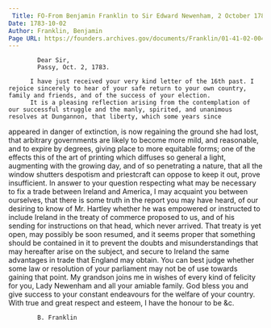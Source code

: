 ```yaml
---
 Title: FO-From Benjamin Franklin to Sir Edward Newenham, 2 October 1783
Date: 1783-10-02
Author: Franklin, Benjamin
Page URL: https://founders.archives.gov/documents/Franklin/01-41-02-0040
---
```


          
            Dear Sir,
            Passy, Oct. 2, 1783.
          
          I have just received your very kind letter of the 16th past. I rejoice sincerely to hear of your safe return to your own country, family and friends, and of the success of your election.
          It is a pleasing reflection arising from the contemplation of our successful struggle and the manly, spirited, and unanimous resolves at Dungannon, that liberty, which some years since

appeared in danger of extinction, is now regaining the ground she had lost, that arbitrary governments are likely to become more mild, and reasonable, and to expire by degrees, giving place to more equitable forms; one of the effects this of the art of printing which diffuses so general a light, augmenting with the growing day, and of so penetrating a nature, that all the window shutters despotism and priestcraft can oppose to keep it out, prove insufficient.
          In answer to your question respecting what may be necessary to fix a trade between Ireland and America, I may acquaint you between ourselves, that there is some truth in the report you may have heard, of our desiring to know of Mr. Hartley whether he was empowered or instructed to include Ireland in the treaty of commerce proposed to us, and of his sending for instructions on that head, which never arrived. That treaty is yet open, may possibly be soon resumed, and it seems proper that something should be contained in it to prevent the doubts and misunderstandings that may hereafter arise on the subject, and secure to Ireland the same advantages in trade that England may obtain. You can best judge whether some law or resolution of your parliament may not be of use towards gaining that point.
          My grandson joins me in wishes of every kind of felicity for you, Lady Newenham and all your amiable family. God bless you and give success to your constant endeavours for the welfare of your country. With true and great respect and esteem, I have the honour to be &c.
          
            B. Franklin
          
        
